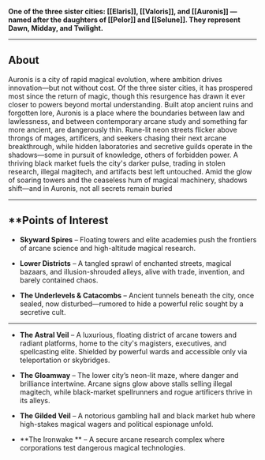 
**One of the three sister cities: [[Elaris]], [[Valoris]], and [[Auronis]] — named after the daughters of [[Pelor]] and [[Selune]]. They represent Dawn, Midday, and Twilight.**

---
## About

Auronis is a city of rapid magical evolution, where ambition drives innovation—but not without cost. Of the three sister cities, it has prospered most since the return of magic, though this resurgence has drawn it ever closer to powers beyond mortal understanding. Built atop ancient ruins and forgotten lore, Auronis is a place where the boundaries between law and lawlessness, and between contemporary arcane study and something far more ancient, are dangerously thin. Rune-lit neon streets flicker above throngs of mages, artificers, and seekers chasing their next arcane breakthrough, while hidden laboratories and secretive guilds operate in the shadows—some in pursuit of knowledge, others of forbidden power. A thriving black market fuels the city's darker pulse, trading in stolen research, illegal magitech, and artifacts best left untouched. Amid the glow of soaring towers and the ceaseless hum of magical machinery, shadows shift—and in Auronis, not all secrets remain buried

---

## **Points of Interest 
- **Skyward Spires** – Floating towers and elite academies push the frontiers of arcane science and high-altitude magical research.
    
- **Lower Districts** – A tangled sprawl of enchanted streets, magical bazaars, and illusion-shrouded alleys, alive with trade, invention, and barely contained chaos.
    
- **The Underlevels & Catacombs** – Ancient tunnels beneath the city, once sealed, now disturbed—rumored to hide a powerful relic sought by a secretive cult.
    

---

- **The Astral Veil** – A luxurious, floating district of arcane towers and radiant platforms, home to the city's magisters, executives, and spellcasting elite. Shielded by powerful wards and accessible only via teleportation or skybridges.
    
- **The Gloamway** – The lower city’s neon-lit maze, where danger and brilliance intertwine. Arcane signs glow above stalls selling illegal magitech, while black-market spellrunners and rogue artificers thrive in its alleys.
    
- **The Gilded Veil** – A notorious gambling hall and black market hub where high-stakes magical wagers and political espionage unfold. 

- **The Ironwake ** – A secure arcane research complex where corporations test dangerous magical technologies.